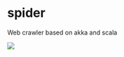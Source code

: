 # spider
Web crawler based on akka and scala

<img src="https://codeship.com/projects/316114a0-2e48-0134-5a24-12bd9e093a4a/status?branch=master"/>

